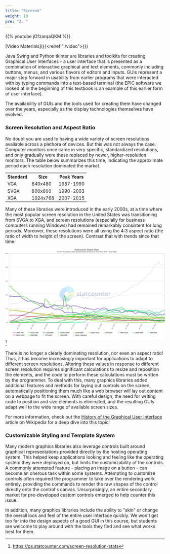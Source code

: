 ```yaml
---
title: "Screens"
weight: 10
pre: "2. "
---
```


{{% youtube jOfzarqaQKM %}}

[Video Materials]({{<relref "./video">}})

Java Swing and Python tkinter are libraries and toolkits for creating Graphical User Interfaces - a user interface that is presented as a combination of interactive graphical and text elements, commonly including buttons, menus, and various flavors of editors and inputs.  GUIs represent a major step forward in usability from earlier programs that were interacted with by typing commands into a text-based terminal (the EPIC software we looked at in the beginning of this textbook is an example of this earlier form of user interface).

The availability of GUIs and the tools used for creating them have changed over the years, especially as the display technologies themselves have evolved. 

### Screen Resolution and Aspect Ratio

No doubt you are used to having a wide variety of screen resolutions available across a plethora of devices.  But this was not always the case.  Computer monitors once came in very specific, standardized resolutions, and only gradually were these replaced by newer, higher-resolution monitors.  The table below summarizes this time, indicating the approximate period each resolution dominated the market.

<table>
  <tr>
    <th>Standard</th>
    <th>Size</th>
    <th>Peak Years</th>
  </tr>
  <tr>
    <td>VGA</td>
    <td>640x480</td>
    <td>1987-1990</td>
  </tr>
  <tr>
    <td>SVGA</td>
    <td>800x600</td>
    <td>1990-2003</td>
  </tr>
  <tr>
    <td>XGA</td>
    <td>1024x768</td>
    <td>2007-2015</td>
  </tr>
</table>

Many of these libraries were introduced in the early 2000s, at a time where the most popular screen resolution in the United States was transitioning from SVGA to XGA, and screen resolutions (especially for business computers running Windows) had remained remarkably consistent for long periods.  Moreover, these resolutions were all using the 4:3 aspect ratio (the ratio of width to height of the screen). Contrast that with trends since that time:

![Screen Resolutions in US from 2009-2020](/images/9/sizes.png)[^1]

[^1]: https://gs.statcounter.com/screen-resolution-stats

There is no longer a clearly dominating resolution, nor even an aspect ratio! Thus, it has become increasingly important for applications to adapt to different screen resolutions. Altering these values in response to different screen resolution requires significant calculations to resize and reposition the elements, and the code to perform these calculations must be written by the programmer. To deal with this, many graphics libraries added additional features and methods for laying out controls on the screen, automatically positioning them much like a web browser will lay out content on a webpage to fit the screen. With careful design, the need for writing code to position and size elements is eliminated, and the resulting GUIs adapt well to the wide range of available screen sizes.

For more information, check out the [History of the Graphical User Interface](https://en.wikipedia.org/wiki/History_of_the_graphical_user_interface) article on Wikipedia for a deep dive into this topic!

### Customizable Styling and Template System

Many modern graphics libraries also leverage controls built around graphical representations provided directly by the hosting operating system.  This helped keep applications looking and feeling like the operating system they were deployed on, but limits the customizability of the controls.  A commonly attempted feature - placing an image on a button - can become an onerous task within some systems.  Attempting to customize controls often required the programmer to take over the rendering work entirely, providing the commands to render the raw shapes of the control directly onto the control's canvas.  Unsurprisingly, an entire secondary market for pre-developed custom controls emerged to help counter this issue.

In addition, many graphics libraries include the ability to "skin" or change the overall look and feel of the entire user interface quickly. We won't get too far into the design aspects of a good GUI in this course, but students are welcome to play around with the tools they find and see what works best for them.

